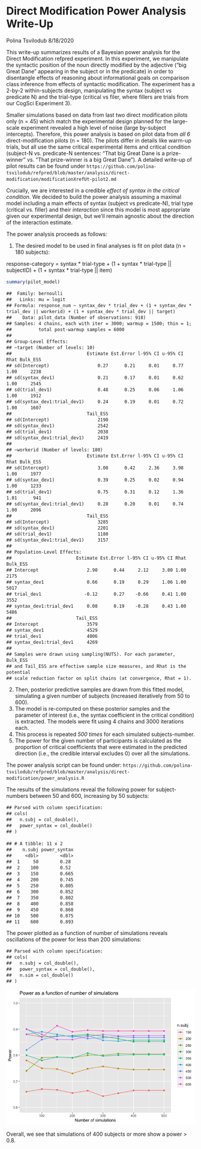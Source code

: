Direct Modification Power Analysis Write-Up
================
Polina Tsvilodub
8/18/2020

This write-up summarizes results of a Bayesian power analysis for the
Direct Modification refpred experiment. In this experiment, we
manipulate the syntactic position of the noun directly modified by the
adjective (“big Great Dane” appearing in the subject or in the
predicate) in order to disentangle effects of reasoning about
informational goals on comparison class inference from effects of
syntactic modification. The experiment has a 2-by-2 within-subjects
design, manipulating the syntax (subject vs predicate N) and the
trial-type (critical vs filer, where fillers are trials from our CogSci
Experiment 3).

Smaller simulations based on data from last two direct modification
pilots only (n = 45) which match the experimental design planned for the
large-scale experiment revealed a high level of noise (large by-subject
intercepts). Therefore, this power analysis is based on pilot data from
*all 6* direct-modification pilots (n = 180). The pilots differ in
details like warm-up trials, but all use the same critical experimental
items and critical condition (subject-N vs. predicate-N sentences: “That
big Great Dane is a prize-winner” vs. “That prize-winner is a big Great
Dane”). A detailed write-up of pilot results can be found under
`https://github.com/polina-tsvilodub/refpred/blob/master/analysis/direct-modification/modificationXrefUt-pilot2.md`

Crucially, we are interested in a credible *effect of syntax in the
critical condition*. We decided to build the power analysis assuming a
maximal model including a main effects of syntax (subject vs
predicate-N), trial type (critical vs. filler) and their *interaction*
since this model is most appropriate given our experimental design, but
we’ll remain agnostic about the direction of the interaction estimate.

The power analysis proceeds as follows:

1.  The desired model to be used in final analyses is fit on pilot data
    (n = 180 subjects):

response-category = syntax \* trial-type + (1 + syntax \* trial-type ||
subjectID) + (1 + syntax \* trial-type || item)

``` r
summary(pilot_model)
```

    ##  Family: bernoulli 
    ##   Links: mu = logit 
    ## Formula: response_num ~ syntax_dev * trial_dev + (1 + syntax_dev * trial_dev || workerid) + (1 + syntax_dev * trial_dev || target) 
    ##    Data: pilot_data (Number of observations: 918) 
    ## Samples: 4 chains, each with iter = 3000; warmup = 1500; thin = 1;
    ##          total post-warmup samples = 6000
    ## 
    ## Group-Level Effects: 
    ## ~target (Number of levels: 10) 
    ##                            Estimate Est.Error l-95% CI u-95% CI Rhat Bulk_ESS
    ## sd(Intercept)                  0.27      0.21     0.01     0.77 1.00     2238
    ## sd(syntax_dev1)                0.21      0.17     0.01     0.62 1.00     2545
    ## sd(trial_dev1)                 0.48      0.25     0.06     1.06 1.00     1912
    ## sd(syntax_dev1:trial_dev1)     0.24      0.19     0.01     0.72 1.00     1607
    ##                            Tail_ESS
    ## sd(Intercept)                  2190
    ## sd(syntax_dev1)                2542
    ## sd(trial_dev1)                 2038
    ## sd(syntax_dev1:trial_dev1)     2419
    ## 
    ## ~workerid (Number of levels: 180) 
    ##                            Estimate Est.Error l-95% CI u-95% CI Rhat Bulk_ESS
    ## sd(Intercept)                  3.08      0.42     2.36     3.98 1.00     1977
    ## sd(syntax_dev1)                0.39      0.25     0.02     0.94 1.00     1233
    ## sd(trial_dev1)                 0.75      0.31     0.12     1.36 1.01      941
    ## sd(syntax_dev1:trial_dev1)     0.28      0.20     0.01     0.74 1.00     2096
    ##                            Tail_ESS
    ## sd(Intercept)                  3285
    ## sd(syntax_dev1)                2201
    ## sd(trial_dev1)                 1180
    ## sd(syntax_dev1:trial_dev1)     3157
    ## 
    ## Population-Level Effects: 
    ##                        Estimate Est.Error l-95% CI u-95% CI Rhat Bulk_ESS
    ## Intercept                  2.90      0.44     2.12     3.80 1.00     2175
    ## syntax_dev1                0.66      0.19     0.29     1.06 1.00     5017
    ## trial_dev1                -0.12      0.27    -0.66     0.41 1.00     3552
    ## syntax_dev1:trial_dev1     0.08      0.19    -0.28     0.43 1.00     5486
    ##                        Tail_ESS
    ## Intercept                  3579
    ## syntax_dev1                4529
    ## trial_dev1                 4006
    ## syntax_dev1:trial_dev1     4269
    ## 
    ## Samples were drawn using sampling(NUTS). For each parameter, Bulk_ESS
    ## and Tail_ESS are effective sample size measures, and Rhat is the potential
    ## scale reduction factor on split chains (at convergence, Rhat = 1).

2.  Then, posterior predictive samples are drawn from this fitted model,
    simulating a given number of subjects (increased iteratively from 50
    to 600).
3.  The model is re-computed on these posterior samples and the
    parameter of interest (i.e., the syntax coefficient in the critical
    condition) is extracted. The models were fit using 4 chains and 3000
    iterations each.
4.  This process is repeated *500 times* for each simulated
    subjects-number.
5.  The power for the given number of participants is calculated as the
    proportion of critical coefficients that were estimated in the
    predicted direction (i.e., the credible interval excludes 0) over
    all the simulations.

The power analysis script can be found under:
`https://github.com/polina-tsvilodub/refpred/blob/master/analysis/direct-modification/power_analysis.R`

The results of the simulations reveal the following power for
subject-numbers between 50 and 600, increasing by 50 subjects:

    ## Parsed with column specification:
    ## cols(
    ##   n.subj = col_double(),
    ##   power_syntax = col_double()
    ## )

    ## # A tibble: 11 x 2
    ##    n.subj power_syntax
    ##     <dbl>        <dbl>
    ##  1     50        0.28 
    ##  2    100        0.52 
    ##  3    150        0.665
    ##  4    200        0.745
    ##  5    250        0.805
    ##  6    300        0.852
    ##  7    350        0.802
    ##  8    400        0.858
    ##  9    450        0.868
    ## 10    500        0.875
    ## 11    600        0.893

The power plotted as a function of number of simulations reveals
oscillations of the power for less than 200 simulations:

    ## Parsed with column specification:
    ## cols(
    ##   n.subj = col_double(),
    ##   power_syntax = col_double(),
    ##   n.sim = col_double()
    ## )

![](direct-modification_power_write-up_files/figure-gfm/unnamed-chunk-4-1.png)<!-- -->

Overall, we see that simulations of 400 subjects or more show a power \>
0.8.
